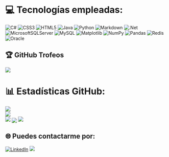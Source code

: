 # 💻 Tecnologías empleadas:
![C#](https://img.shields.io/badge/c%23-%23239120.svg?style=for-the-badge&logo=csharp&logoColor=white) ![CSS3](https://img.shields.io/badge/css3-%231572B6.svg?style=for-the-badge&logo=css3&logoColor=white) ![HTML5](https://img.shields.io/badge/html5-%23E34F26.svg?style=for-the-badge&logo=html5&logoColor=white) ![Java](https://img.shields.io/badge/java-%23ED8B00.svg?style=for-the-badge&logo=openjdk&logoColor=white) ![Python](https://img.shields.io/badge/python-3670A0?style=for-the-badge&logo=python&logoColor=ffdd54) ![Markdown](https://img.shields.io/badge/markdown-%23000000.svg?style=for-the-badge&logo=markdown&logoColor=white) ![.Net](https://img.shields.io/badge/.NET-5C2D91?style=for-the-badge&logo=.net&logoColor=white) ![MicrosoftSQLServer](https://img.shields.io/badge/Microsoft%20SQL%20Server-CC2927?style=for-the-badge&logo=microsoft%20sql%20server&logoColor=white) ![MySQL](https://img.shields.io/badge/mysql-%2300000f.svg?style=for-the-badge&logo=mysql&logoColor=white) ![Matplotlib](https://img.shields.io/badge/Matplotlib-%23ffffff.svg?style=for-the-badge&logo=Matplotlib&logoColor=black) ![NumPy](https://img.shields.io/badge/numpy-%23013243.svg?style=for-the-badge&logo=numpy&logoColor=white) ![Pandas](https://img.shields.io/badge/pandas-%23150458.svg?style=for-the-badge&logo=pandas&logoColor=white) ![Redis](https://img.shields.io/badge/redis-%23DD0031.svg?style=for-the-badge&logo=redis&logoColor=white)![Oracle](https://img.shields.io/badge/Oracle-F80000?style=for-the-badge&logo=oracle&logoColor=white)
## 🏆 GitHub Trofeos
![](https://github-profile-trophy.vercel.app/?username=daferre01&theme=algolia&no-frame=false&no-bg=false&margin-w=4)

# 📊 Estadísticas GitHub:
![](https://github-readme-stats.vercel.app/api?username=daferre01&theme=vue-dark&hide_border=false&include_all_commits=true&count_private=true)<br/>
![](https://github-readme-streak-stats.herokuapp.com/?user=daferre01&theme=vue-dark&hide_border=false)<br/>
![](https://github-readme-stats.vercel.app/api/top-langs/?username=daferre01&theme=vue-dark&hide_border=false&include_all_commits=true&count_private=true&layout=compact)
<img align="center" src="https://github-readme-activity-graph.vercel.app/graph?username=daferre01&theme=react"/>
<img src="https://user-images.githubusercontent.com/73097560/115834477-dbab4500-a447-11eb-908a-139a6edaec5c.gif">

## 🌐 Puedes contactarme por:
[![LinkedIn](https://img.shields.io/badge/LinkedIn-%230077B5.svg?logo=linkedin&logoColor=white)](https://linkedin.com/in/https://www.linkedin.com/in/daferre01/) 
[![](https://visitcount.itsvg.in/api?id=daferre01&icon=0&color=6)](https://visitcount.itsvg.in)
<!-- Proudly created with GPRM ( https://gprm.itsvg.in ) -->

